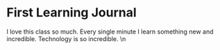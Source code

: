 # First Learning Journal

I love this class so much. Every single minute I learn something new and incredible. Technology is so incredible.
\n
